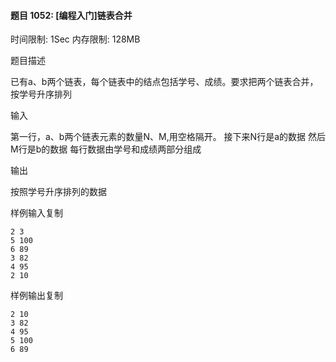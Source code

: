 #### 题目 1052: [编程入门]链表合并

时间限制: 1Sec 内存限制: 128MB

题目描述

已有a、b两个链表，每个链表中的结点包括学号、成绩。要求把两个链表合并，按学号升序排列

输入

第一行，a、b两个链表元素的数量N、M,用空格隔开。 接下来N行是a的数据 然后M行是b的数据 每行数据由学号和成绩两部分组成

输出

按照学号升序排列的数据

样例输入复制

```
2 3
5 100
6 89
3 82
4 95
2 10
```

样例输出复制

```
2 10
3 82
4 95
5 100
6 89
```